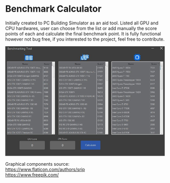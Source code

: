# Benchmark Calculator


Initially created to PC Building Simulator as an aid tool. Listed all GPU and CPU hardwares, user can choose from the list or 
add manually the score points of each and calculate the final benchmark point. 
It is fully functional however not bug free, if you interested to the project, feel free to contribute.

![](static/bmtool.JPG)

Graphical components source:<br>
https://www.flaticon.com/authors/srip<br>
https://www.freepik.com/
